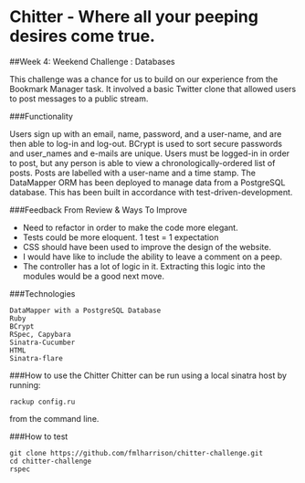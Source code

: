 <!-- [![Build Status](https://travis-ci.org/fmlharrison/takeaway-challenge.svg?branch=master)](https://travis-ci.org/fmlharrison/takeaway-challenge) -->

Chitter - Where all your peeping desires come true.
=======

##Week 4: Weekend Challenge : Databases

This challenge was a chance for us to build on our experience from the Bookmark Manager task.  It involved a basic Twitter clone that allowed users to post messages to a public stream.

###Functionality

Users sign up with an email, name, password, and a user-name, and are then able to log-in and log-out.  BCrypt is used to sort secure passwords and user_names and e-mails are unique.  Users must be logged-in in order to post, but any person is able to view a chronologically-ordered list of posts.  Posts are labelled with a user-name and a time stamp. The DataMapper ORM has been deployed to manage data from a PostgreSQL database.  This has been built in accordance with test-driven-development.

###Feedback From Review & Ways To Improve
- Need to refactor in order to make the code more elegant.
- Tests could be more eloquent.  1 test = 1 expectation
- CSS should have been used to improve the design of the website.
- I would have like to include the ability to leave a comment on a peep.
- The controller has a lot of logic in it. Extracting this logic into the modules would be a good next move.  

###Technologies
```
DataMapper with a PostgreSQL Database
Ruby
BCrypt
RSpec, Capybara
Sinatra-Cucumber
HTML
Sinatra-flare
```


###How to use the Chitter
Chitter can be run using a local sinatra host by running:
```
rackup config.ru
```
from the command line.

###How to test
```
git clone https://github.com/fmlharrison/chitter-challenge.git
cd chitter-challenge
rspec
```
